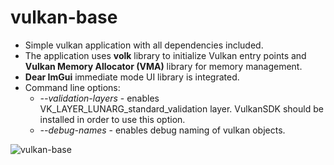 # vulkan-base

* Simple vulkan application with all dependencies included.
* The application uses __volk__ library to initialize Vulkan entry points and __Vulkan Memory Allocator (VMA)__ library for memory management.
* __Dear ImGui__ immediate mode UI library is integrated.
* Command line options:
  - _--validation-layers_ - enables VK_LAYER_LUNARG_standard_validation layer. VulkanSDK should be installed in order to use this option.
  - _--debug-names_ - enables debug naming of vulkan objects.

![vulkan-base](https://user-images.githubusercontent.com/4964024/45258496-f4f74400-b3b8-11e8-89e0-8c65287a7879.png)

